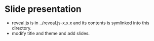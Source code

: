 # Slide presentation

* reveal.js is in ../reveal.js-x.x.x and its contents is symlinked into this
  directory.
* modify title and theme and add slides.

